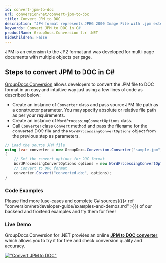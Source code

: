 ```yaml
---
id: convert-jpm-to-doc
url: conversion/net/convert-jpm-to-doc
title: Convert JPM to DOC
description: "JPM format represents JPEG 2000 Image File with .jpm extension. Learn how to convert JPM to DOC file programmatically in C# language using GroupDocs.Conversion for .NET library."
keywords: Convert JPM to DOC in C#
productName: GroupDocs.Conversion for .NET
hideChildren: False
---
```


JPM is an extension to the JP2 format and was developed for multi-page documents with multiple objects per page.

## Steps to convert JPM to DOC in C#

[GroupDocs.Conversion](https://products.groupdocs.com/conversion/net) allows developers to convert the JPM file to DOC format in an easy and intuitive way just using a few lines of code as described below:

* Create an instance of `Converter` class and pass source JPM file path as a constructor parameter. You may specify absolute or relative file path as per your requirements. 
* Create an instance of `WordProcessingConvertOptions` class.
* Call `Converter` class `Convert` method and pass the filename for the converted DOC file and the `WordProcessingConvertOptions` object from the previous step as parameters.

```csharp
// Load the source JPM file
using (var converter = new GroupDocs.Conversion.Converter("sample.jpm"))
{
    // Set the convert options for DOC format
    WordProcessingConvertOptions options = new WordProcessingConvertOptions();
    // Convert to DOC format
    converter.Convert("converted.doc", options);
}
```

### Code Examples

Please find more [use-cases and complete C# sources]({{< ref "conversion/net/developer-guide/examples-and-demos.md" >}}) of our backend and frontend examples and try them for free!

### Live Demo

GroupDocs.Conversion for .NET provides an online [**JPM to DOC converter**](https://products.groupdocs.app/conversion/jpm-to-doc), which allows you to try it for free and check conversion quality and accuracy.

[!["Convert JPM to DOC"](conversion/net/images/convert-jpm-to-doc.png)](https://products.groupdocs.app/conversion/jpm-to-doc)